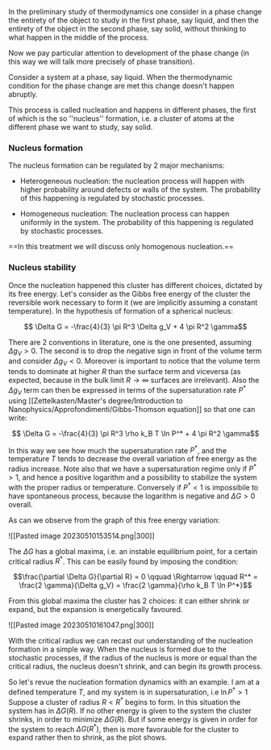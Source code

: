 In the preliminary study of thermodynamics one consider in a phase change the entirety of the object to study in the first phase, say liquid, and then the entirety of the object in the second phase, say solid, without thinking to what happen in the middle of the process.

Now we pay particular attention to development of the phase change (in this way we will talk more precisely of phase transition).

Consider a system at a phase, say liquid. When the thermodynamic condition for the phase change are met this change doesn't happen abruptly. 

This process is called nucleation and happens in different phases, the first of which is the so ''nucleus'' formation, i.e. a cluster of atoms at the different phase we want to study, say solid.

### Nucleus formation

The nucleus formation can be regulated by 2 major mechanisms:

- Heterogeneous nucleation: the nucleation process will happen with higher probability around defects or walls of the system. The probability of this happening is regulated by stochastic processes. 

- Homogeneous nucleation: The nucleation process can happen uniformly in the system. The probability of this happening is regulated by stochastic processes.

==In this treatment we will discuss only homogenous nucleation.==

### Nucleus stability

Once the nucleation happened this cluster has different choices, dictated by its free energy.
Let's consider as the Gibbs free energy of the cluster the reversible work necessary to form it (we are implicitly assuming a constant temperature). In the hypothesis of formation of a spherical nucleus:

$$ \Delta G = -\frac{4}{3} \pi R^3 \Delta g_V  + 4 \pi R^2 \gamma$$

There are 2 conventions in literature, one is the one presented, assuming $\Delta g_V >0$. The second is to drop the negative sign in front of the volume term and consider $\Delta g_V <0$.
Moreover is important to notice that the volume term tends to dominate at higher $R$ than the surface term and viceversa (as expected, because in the bulk limit $R \to \infty$ surfaces are irrelevant).
Also the $\Delta g_V$ term can then be expressed in terms of the supersaturation rate $P^*$ using [[Zettelkasten/Master's degree/Introduction to Nanophysics/Approfondimenti/Gibbs-Thomson equation]] so that one can write:

$$ \Delta G = -\frac{4}{3} \pi R^3 \rho k_B T \ln P^*  + 4 \pi R^2 \gamma$$

In this way we see how much the supersaturation rate $P^*$, and the temperature $T$ tends to decrease the overall variation of free energy as the radius increase.
Note also that we have a supersaturation regime only if $P^*>1$, and hence a positive logarithm and a possibility to stabilize the system with the proper radius or temperature. Conversely if $P^*<1$ is impossibile to have spontaneous process, because the logarithm is negative and $\Delta G >0$ overall.

As can we observe from the graph of this free energy variation:

![[Pasted image 20230510153514.png|300]]

The $\Delta G$ has a global maxima, i.e. an instable equilibrium point, for a certain critical radius $R^*$.
This can be easily found by imposing the condition:

$$\frac{\partial \Delta G}{\partial R} = 0 \qquad \Rightarrow \qquad R^* = \frac{2 \gamma}{\Delta g_V}  = \frac{2 \gamma}{\rho k_B T \ln P^*}$$

From this global maxima the cluster has 2 choices: it can either shrink or expand, but the expansion is energetically favoured.

![[Pasted image 20230510161047.png|300]]

With the critical radius we can recast our understanding of the nucleation formation in a simple way.
When the nucleus is formed due to the stochastic processes, if the radius of the nucleus is more or equal than the critical radius, the nucleus doesn't shrink, and can begin its growth process.

So let's revue the nucleation formation dynamics with an example.
I am at a defined temperature $T$, and my system is in supersaturation, i.e $\ln P^* >1$
Suppose a cluster of radius $R<R^*$ begins to form. In this situation the system has in $\Delta G(R)$. If no other energy is given to the system the cluster shrinks, in order to minimize $\Delta G(R)$.
But if some energy is given in order for the system to reach $\Delta G(R^*)$, then is more favorauble for the cluster to expand rather then to shrink, as the plot shows.